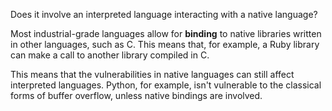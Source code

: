 Does it involve an interpreted language interacting with a native language?

Most industrial-grade languages allow for **binding** to native libraries written in other languages, such as
C. This means that, for example, a Ruby library can make a call to another library compiled in C.

This means that the vulnerabilities in native languages can still affect interpreted languages. Python, for example, isn't vulnerable to the classical forms of buffer overflow, unless native bindings are involved.